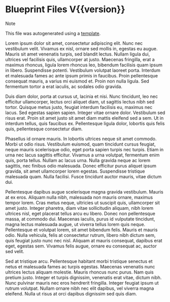 ﻿# Blueprint Files V{{version}}

> [!NOTE]  
> This file was autogenerated using a [template](/BlueprintStringToJson/BlueprintStringToJsonGitHubAction/Blueprint%20Files%20README%20Template.md).

Lorem ipsum dolor sit amet, consectetur adipiscing elit. Nunc nec vestibulum velit. Vivamus ex nisl, ornare sed mollis in, egestas eu augue. Mauris sit amet venenatis turpis, sed blandit lectus. Nullam ligula dui, ultrices vel facilisis quis, ullamcorper at justo. Maecenas fringilla, erat a maximus rhoncus, ligula lorem rhoncus leo, bibendum facilisis quam ipsum in libero. Suspendisse potenti. Vestibulum volutpat laoreet porta. Interdum et malesuada fames ac ante ipsum primis in faucibus. Proin pellentesque consequat mauris, a varius mi euismod et. Proin non nulla ligula. Sed fermentum tortor a erat iaculis, ac sodales odio gravida.

Duis diam dolor, porta at cursus ut, lacinia et nisi. Nunc tincidunt, leo nec efficitur ullamcorper, lectus orci aliquet diam, ut sagittis lectus nibh sed tortor. Quisque metus justo, feugiat interdum facilisis eu, maximus nec lacus. Sed egestas sapien sapien. Integer vitae ornare dolor. Vestibulum sed risus erat. Proin sit amet justo sit amet diam mattis eleifend sed a sem. Ut in interdum tellus, quis faucibus ex. Pellentesque ligula dolor, lobortis quis felis quis, pellentesque consectetur diam.

Phasellus id ornare mauris. In lobortis ultrices neque sit amet commodo. Morbi ut odio risus. Vestibulum euismod, quam tincidunt cursus feugiat, neque mauris scelerisque odio, eget porta sapien turpis nec turpis. Etiam in urna nec lacus sagittis efficitur. Vivamus a urna volutpat, fermentum enim quis, porta tellus. Nullam ac lacus urna. Nulla gravida neque ac lorem sagittis, nec finibus odio malesuada. Donec efficitur purus aliquet ipsum gravida, sit amet ullamcorper lorem egestas. Suspendisse tristique malesuada quam. Nulla facilisi. Fusce tincidunt auctor mauris, vitae dictum dui.

Pellentesque dapibus augue scelerisque magna gravida vestibulum. Mauris at ex eros. Aliquam nulla nibh, malesuada non mauris ornare, maximus tempor lorem. Cras metus neque, ultricies ut suscipit quis, ullamcorper sit amet justo. Integer pharetra, diam vitae sollicitudin aliquam, nibh lorem ultrices nisl, eget placerat tellus arcu eu libero. Donec non pellentesque massa, at commodo dui. Maecenas iaculis, purus id vulputate tincidunt, magna lectus malesuada augue, ut viverra tellus lorem quis neque. Pellentesque et volutpat lorem, sit amet bibendum felis. Mauris et mauris odio. Nulla vehicula, felis at consectetur rutrum, libero nibh dictum sem, quis feugiat justo nunc nec nisl. Aliquam at mauris consequat, dapibus erat eget, egestas sem. Vivamus felis augue, ornare eu consequat ac, auctor sed velit.

Sed at tristique arcu. Pellentesque habitant morbi tristique senectus et netus et malesuada fames ac turpis egestas. Maecenas venenatis nunc ultrices lectus aliquam molestie. Mauris rhoncus nunc purus. Nam quis pretium justo. Integer et turpis dignissim, venenatis erat vitae, dictum nibh. Nunc pulvinar mauris nec eros hendrerit fringilla. Integer feugiat ipsum ut rutrum volutpat. Nullam ornare nibh nec elit dapibus, vel viverra magna eleifend. Nulla ut risus at orci dapibus dignissim sed quis diam.